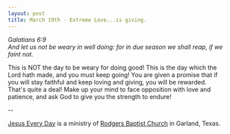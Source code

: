 ```yaml
---
layout: post
title: March 19th - Extreme Love...is giving.
---
```


_Galatians 6:9  
And let us not be weary in well doing: for in due season we shall
reap, if we faint not._

This is NOT the day to be weary for doing good! This is the day
which the Lord hath made, and you must keep going! You are given a
promise that if you will stay faithful and keep loving and giving,
you will be rewarded. That's quite a deal! Make up your mind to face
opposition with love and patience, and ask God to give you the
strength to endure!

 --

<a href=http://jesuseveryday.net>Jesus Every Day</a> is a ministry of <a href=http://rodgersbaptist.net>Rodgers Baptist Church</a> in Garland, Texas.
